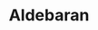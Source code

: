 ---
title: "Aldebaran"
hashtag: "aldebaran"
constellation:
  - Taurus
layout: hashtag
tags:
  - alpha
  - star
  - Taurus
---